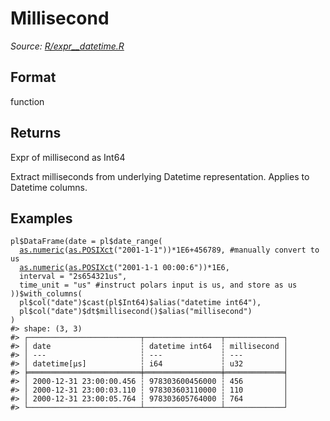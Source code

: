 # Millisecond

*Source: [R/expr__datetime.R](https://github.com/pola-rs/r-polars/tree/main/R/expr__datetime.R)*

## Format

function

## Returns

Expr of millisecond as Int64

Extract milliseconds from underlying Datetime representation. Applies to Datetime columns.

## Examples

<pre class='r-example'><code><span class='r-in'><span><span class='va'>pl</span><span class='op'>$</span><span class='fu'>DataFrame</span><span class='op'>(</span>date <span class='op'>=</span> <span class='va'>pl</span><span class='op'>$</span><span class='fu'>date_range</span><span class='op'>(</span></span></span>
<span class='r-in'><span>  <span class='fu'><a href='https://rdrr.io/r/base/numeric.html'>as.numeric</a></span><span class='op'>(</span><span class='fu'><a href='https://rdrr.io/r/base/as.POSIXlt.html'>as.POSIXct</a></span><span class='op'>(</span><span class='st'>"2001-1-1"</span><span class='op'>)</span><span class='op'>)</span><span class='op'>*</span><span class='fl'>1E6</span><span class='op'>+</span><span class='fl'>456789</span>, <span class='co'>#manually convert to us</span></span></span>
<span class='r-in'><span>  <span class='fu'><a href='https://rdrr.io/r/base/numeric.html'>as.numeric</a></span><span class='op'>(</span><span class='fu'><a href='https://rdrr.io/r/base/as.POSIXlt.html'>as.POSIXct</a></span><span class='op'>(</span><span class='st'>"2001-1-1 00:00:6"</span><span class='op'>)</span><span class='op'>)</span><span class='op'>*</span><span class='fl'>1E6</span>,</span></span>
<span class='r-in'><span>  interval <span class='op'>=</span> <span class='st'>"2s654321us"</span>,</span></span>
<span class='r-in'><span>  time_unit <span class='op'>=</span> <span class='st'>"us"</span> <span class='co'>#instruct polars input is us, and store as us</span></span></span>
<span class='r-in'><span><span class='op'>)</span><span class='op'>)</span><span class='op'>$</span><span class='fu'>with_columns</span><span class='op'>(</span></span></span>
<span class='r-in'><span>  <span class='va'>pl</span><span class='op'>$</span><span class='fu'>col</span><span class='op'>(</span><span class='st'>"date"</span><span class='op'>)</span><span class='op'>$</span><span class='fu'>cast</span><span class='op'>(</span><span class='va'>pl</span><span class='op'>$</span><span class='va'>Int64</span><span class='op'>)</span><span class='op'>$</span><span class='fu'>alias</span><span class='op'>(</span><span class='st'>"datetime int64"</span><span class='op'>)</span>,</span></span>
<span class='r-in'><span>  <span class='va'>pl</span><span class='op'>$</span><span class='fu'>col</span><span class='op'>(</span><span class='st'>"date"</span><span class='op'>)</span><span class='op'>$</span><span class='va'>dt</span><span class='op'>$</span><span class='fu'>millisecond</span><span class='op'>(</span><span class='op'>)</span><span class='op'>$</span><span class='fu'>alias</span><span class='op'>(</span><span class='st'>"millisecond"</span><span class='op'>)</span></span></span>
<span class='r-in'><span><span class='op'>)</span></span></span>
<span class='r-out co'><span class='r-pr'>#&gt;</span> shape: (3, 3)</span>
<span class='r-out co'><span class='r-pr'>#&gt;</span> ┌─────────────────────────┬─────────────────┬─────────────┐</span>
<span class='r-out co'><span class='r-pr'>#&gt;</span> │ date                    ┆ datetime int64  ┆ millisecond │</span>
<span class='r-out co'><span class='r-pr'>#&gt;</span> │ ---                     ┆ ---             ┆ ---         │</span>
<span class='r-out co'><span class='r-pr'>#&gt;</span> │ datetime[μs]            ┆ i64             ┆ u32         │</span>
<span class='r-out co'><span class='r-pr'>#&gt;</span> ╞═════════════════════════╪═════════════════╪═════════════╡</span>
<span class='r-out co'><span class='r-pr'>#&gt;</span> │ 2000-12-31 23:00:00.456 ┆ 978303600456000 ┆ 456         │</span>
<span class='r-out co'><span class='r-pr'>#&gt;</span> │ 2000-12-31 23:00:03.110 ┆ 978303603110000 ┆ 110         │</span>
<span class='r-out co'><span class='r-pr'>#&gt;</span> │ 2000-12-31 23:00:05.764 ┆ 978303605764000 ┆ 764         │</span>
<span class='r-out co'><span class='r-pr'>#&gt;</span> └─────────────────────────┴─────────────────┴─────────────┘</span>
 </code></pre>